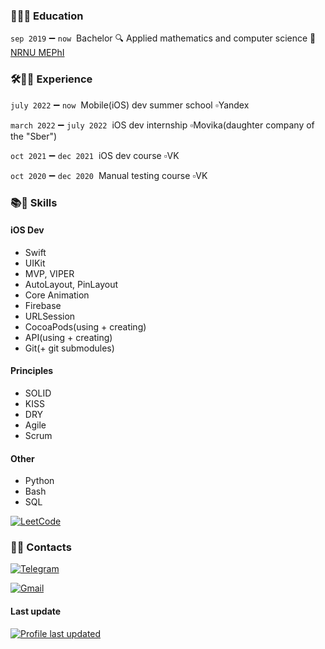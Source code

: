 ### 📝👨‍🎓&nbsp;Education

`sep 2019` ➖ `now`&nbsp; Bachelor 🔍 Applied mathematics and computer science 🏢 [NRNU MEPhI](https://mephi.ru)


### 🛠👨‍💻&nbsp;Experience

`july 2022` ➖ `now`&nbsp; Mobile(iOS) dev summer school ▫️Yandex

`march 2022` ➖ `july 2022`&nbsp; iOS dev internship ▫️Movika(daughter company of the "Sber") 

`oct 2021` ➖ `dec 2021`&nbsp; iOS dev course ▫️VK

`oct 2020` ➖ `dec 2020`&nbsp; Manual testing course ▫️VK


<!--
### 🛠🐶&nbsp;Pet projects



### 📚🧩&nbsp;Skills
- **iOS Dev**&nbsp;
  - Swift
  - UIKit
  - MVP, VIPER
  - AutoLayout, PinLayout
  - Core Animation
  - Firebase
  - URLSession
  - CocoaPods(using + creating)
  - API(using + creating)
  - Git(+ git submodules)

- **Principles**&nbsp;
  - SOLID
  - KISS
  - DRY
  - Agile
  - Scrum

- **Other**&nbsp;
  - Python
  - Bash
  - SQL
  - [![LeetCode](https://img.shields.io/static/v1?label=LeetCode&message=T1mur&color=blue&logo=leetcode&logoColor=white&style=flat)](https://leetcode.com/T1mur337/)
-->


### 📚🧩&nbsp;Skills
#### iOS Dev&nbsp;
- Swift
- UIKit 
- MVP, VIPER
- AutoLayout, PinLayout
- Core Animation
- Firebase
- URLSession
- CocoaPods(using + creating)
- API(using + creating)
- Git(+ git submodules)

#### Principles&nbsp;
- SOLID
- KISS
- DRY
- Agile
- Scrum

#### Other&nbsp;
- Python
- Bash
- SQL

[![LeetCode](https://img.shields.io/static/v1?label=LeetCode&message=T1mur&color=blue&logo=leetcode&logoColor=white&style=flat)](https://leetcode.com/T1mur337/)


### 📩📱&nbsp;Contacts

[![Telegram](https://img.shields.io/static/v1?label=Telegram&message=chieftim&color=blue&logo=telegram&logoColor=white&style=flat)](https://t.me/chieftim)

[![Gmail](https://img.shields.io/static/v1?label=Gmail&message=itimur317@gmail.com&color=blue&logo=gmail&logoColor=white&style=flat)](mailto:itimur317@gmail.com)


#### Last update

[![Profile last updated](https://img.shields.io/github/last-commit/itimur317/itimur317/main?label=Last%20updated&style=flat)](https://github.com/itimur317/itimur317/commits)
